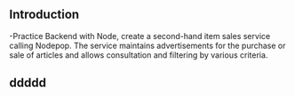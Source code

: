 ## Introduction
-Practice Backend with Node, create a second-hand item sales service calling Nodepop. The service maintains advertisements for the purchase or sale of articles and allows consultation and filtering by various criteria.

## ddddd

